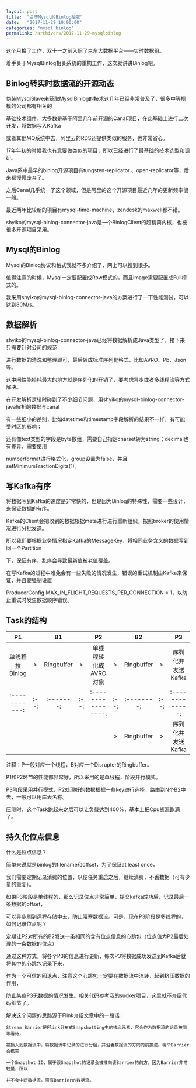 ```yaml
---
layout: post
title:  "关于Mysql的Binlog抽取"
date:   "2017-11-29 10:00:00"
categories: "mysql binlog"
permalink: /archivers/2017-11-29-mysqlbinlog
---
```


这个月换了工作，双十一之前入职了京东大数据平台——实时数据组。

着手关于MysqlBinlog相关系统的重构工作，这次就讲讲Binlog吧。


## Binlog转实时数据流的开源动态

伪装MysqlSlave来获取MysqlBinlog的技术这几年已经非常普及了，很多中等规模的公司都有相关的

基础技术组件，大多数是基于阿里几年前开源的Canal项目，在此基础上进行二次开发，将数据写入Kafka

或者其他MQ系统中去，阿里云的RDS还提供类似的服务，也非常省心。

17年年初的时候我也有意要做类似的项目，所以已经进行了最基础的技术选型和调研。

Java系中最早的binlog开源项目有tungsten-replicator 、open-replicator等，后来都慢慢废弃了。

之后Canal几乎统一了这个领域，但是阿里的这个开源项目最近几年的更新频率很一般。

最近两年比较新的项目有mysql-time-machine，zendesk的maxwell都不错。

shyiko的mysql-binlog-connector-java是一个BinlogClient的超精简内核，也被很多开源项目采用。

## Mysql的Binlog

Mysql的Binlog协议和格式我就不多介绍了，网上可以搜到很多。

值得注意的时候，Mysql一定要配置成Row模式的，而且image需要配置成Full模式的。

我采用shyiko的mysql-binlog-connector-java的方案进行了一下性能测试，可以达到80M/s。

## 数据解析

shyiko的mysql-binlog-connector-java已经将数据解析成Java类型了，接下来只需要针对公司的规范

进行数据的清洗和整理即可，最后转成标准序列化格式，比如AVRO、Pb、Json等。

这中间性能损耗最大的地方就是序列化的开销了，要考虑异步或者多线程流等方式解决。

在开发解析逻辑时碰到了不少细节问题，用shyiko的mysql-binlog-connector-java解析的数据与canal

有一些细小的差别，比如datetime和timestamp字段解析的结果不一样，有可能受时区的影响；

还有像text类型的字段是byte数组，需要自己指定charset转为string；decimal也有差异，需要使用

numberformat进行格式化，group设置为false，并且setMinimumFractionDigits(1)。

## 写Kafka有序

将数据写到Kafka的速度是非常快的，但是因为Binlog的特殊性，需要一些设计，来保证数据的有序。

Kafka的Client会把收到的数据根据meta进行进行重新组织，按照broker的使用情况进行分批发送。

所以我们要根据业务情况指定Kafka的MessageKey，将相同业务含义的数据写到同一个Partition

下，保证有序，乱序会导致最新值被老值覆盖。

在写Kafka的过程中难免会有一些失败的情况发生，错误的重试机制由Kafka来保证，并且要强制设置

ProducerConfig.MAX_IN_FLIGHT_REQUESTS_PER_CONNECTION = 1，以防止重试时发生数据顺序错误。

## Task的结构

|       P1    |    |    B1   |    |         P2       |    |    B2    |    |      P3       |
|:-----------:|:--:|:-------:|:--:|:----------------:|:--:|:--------:|:--:|:-------------:|
|单线程拉Binlog| > |Ringbuffer| > |单线程转化成AVRO对象| > |Ringbuffer| > |序列化并发送Kafka|
|:-----------:|:--:|:-------:|:--:|:----------------:|:--:|:--------:|:--:|:-------------:|
|             |   |          |    |                  | > |Ringbuffer| > |序列化并发送Kafka|

注释：P一般对应一个线程，B对应一个Disrupter的Ringbuffer。

P1和P2环节的性能都非常好，所以采用的是单线程，阶段并行模式。

P3阶段采用并行模式，P2处理好的数据根据一些key进行选择，路由到N个B2中去，一般可以用库表名称。

压测时，这个Task跑起来之后可以让负载达到400%，基本上把Cpu资源跑满了。

## 持久化位点信息

什么是位点信息？

简单来说就是binlog的filename和offset，为了保证at least once，

我们需要定期记录消费的位置，以便任务重启之后，继续消费，不丢数据（可有少量的重复）。

如果P3阶段是单线程的，那么记录位点非常简单，提交kafka成功后，记录最后一条数据的offset，

可以异步刷到远程存储中去，防止阻塞数据流。可是，现在P3阶段是多线程的，如何记录位点呢？

定期让P2对所有的B2发送一条相同的含有位点信息的心跳包（位点值为P2最后处理的一条数据的位点）

通过这种方式，将各个P3的信息进行更新，每次P3将数据成功发送到Kafka后就将其中的心跳包记录下来，

作为一个可信的回退点，注意这个心跳包一定要在数据流中流转，起到挤压数据的作用，

防止某些P3无数据的情况发生。相关代码参考我的sucker项目，这里就不介绍代码细节了。


解决这个问题的思路源于Flink介绍文章中的一段话：


```
Stream Barrier是Flink分布式Snapshotting中的核心元素，它会作为数据流的记录被同等看待，

被插入到数据流中，将数据流中记录的进行分组，并沿着数据流的方向向前推进。每个Barrier会携带

一个Snapshot ID，属于该Snapshot的记录会被推向该Barrier的前方。因为Barrier非常轻量，所以

并不会中断数据流。带有Barrier的数据流。

```
